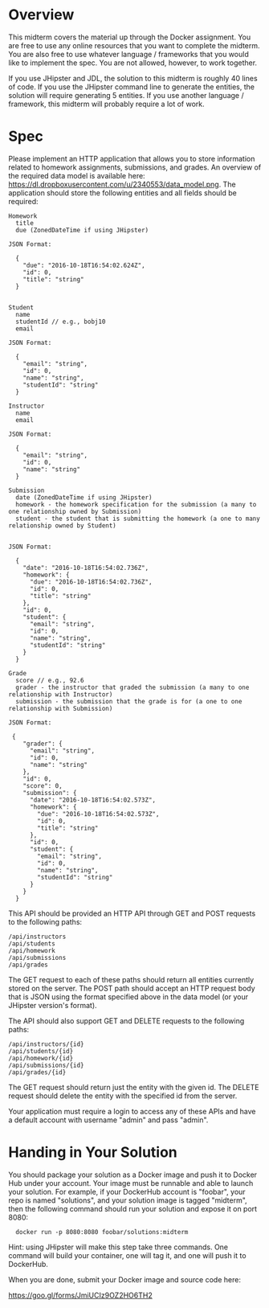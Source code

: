# Overview

This midterm covers the material up through the Docker assignment. You
are free to use any online resources that you want to complete the midterm.
You are also free to use whatever language / frameworks that you would like
to implement the spec. You are not allowed, however, to work together.

If you use JHipster and JDL, the solution to this midterm is roughly 40
lines of code. If you use the JHipster command line to generate the
entities, the solution will require generating 5 entities. If you use
another language / framework, this midterm will probably require a lot
of work.

# Spec

Please implement an HTTP application that allows you to store information related to 
homework assignments, submissions, and grades. An overview of the required data model
is available here: https://dl.dropboxusercontent.com/u/2340553/data_model.png. The 
application should store the following entities and all fields should be required:

```
Homework 
  title 
  due (ZonedDateTime if using JHipster)

JSON Format:

  {
    "due": "2016-10-18T16:54:02.624Z",
    "id": 0,
    "title": "string"
  }


Student 
  name
  studentId // e.g., bobj10
  email 

JSON Format:

  {
    "email": "string",
    "id": 0,
    "name": "string",
    "studentId": "string"
  }

Instructor 
  name
  email

JSON Format:

  {
    "email": "string",
    "id": 0,
    "name": "string"
  }

Submission 
  date (ZonedDateTime if using JHipster)
  homework - the homework specification for the submission (a many to one relationship owned by Submission)
  student - the student that is submitting the homework (a one to many relationship owned by Student)


JSON Format:

  {
    "date": "2016-10-18T16:54:02.736Z",
    "homework": {
      "due": "2016-10-18T16:54:02.736Z",
      "id": 0,
      "title": "string"
    },
    "id": 0,
    "student": {
      "email": "string",
      "id": 0,
      "name": "string",
      "studentId": "string"
    }
  }

Grade 
  score // e.g., 92.6
  grader - the instructor that graded the submission (a many to one relationship with Instructor)
  submission - the submission that the grade is for (a one to one relationship with Submission)

JSON Format:

 {
    "grader": {
      "email": "string",
      "id": 0,
      "name": "string"
    },
    "id": 0,
    "score": 0,
    "submission": {
      "date": "2016-10-18T16:54:02.573Z",
      "homework": {
        "due": "2016-10-18T16:54:02.573Z",
        "id": 0,
        "title": "string"
      },
      "id": 0,
      "student": {
        "email": "string",
        "id": 0,
        "name": "string",
        "studentId": "string"
      }
    }
  }

```

This API should be provided an HTTP API through GET and POST requests to the following paths:

```
/api/instructors 
/api/students
/api/homework
/api/submissions
/api/grades
```

The GET request to each of these paths should return all entities currently stored on the 
server. The POST path should accept an HTTP request body that is JSON using the format
specified above in the data model (or your JHipster version's format). 

The API should also support GET and DELETE requests to the following paths:

```
/api/instructors/{id}
/api/students/{id}
/api/homework/{id}
/api/submissions/{id}
/api/grades/{id}
```

The GET request should return just the entity with the given id. The DELETE request should
delete the entity with the specified id from the server.

Your application must require a login to access any of these APIs and have a default account
with username "admin" and pass "admin". 

# Handing in Your Solution

You should package your solution as a Docker image and push it to Docker Hub under your account.
Your image must be runnable and able to launch your solution. For example, if your DockerHub 
account is "foobar", your repo is named "solutions", and your solution image is tagged "midterm",
then the following command should run your solution and expose it on port 8080:

```
  docker run -p 8080:8080 foobar/solutions:midterm
``` 

Hint: using JHipster will make this step take three commands. One command will build your container,
one will tag it, and one will push it to DockerHub.

When you are done, submit your Docker image and source code here:

https://goo.gl/forms/JmiUCIz9OZ2HO6TH2





